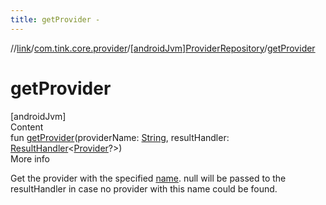 ```yaml
---
title: getProvider -
---
```

//[link](../../index.md)/[com.tink.core.provider](../index.md)/[[androidJvm]ProviderRepository](index.md)/[getProvider](get-provider.md)



# getProvider  
[androidJvm]  
Content  
fun [getProvider](get-provider.md)(providerName: [String](https://kotlinlang.org/api/latest/jvm/stdlib/kotlin/-string/index.html), resultHandler: [ResultHandler](../../com.tink.service.handler/[android-jvm]-result-handler/index.md)<[Provider](../../com.tink.model.provider/[android-jvm]-provider/index.md)?>)  
More info  


Get the provider with the specified [name](../../com.tink.model.provider/[android-jvm]-provider/name.md). null will be passed to the resultHandler in case no provider with this name could be found.

  



